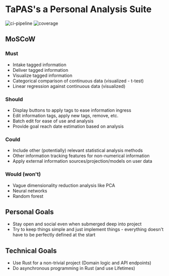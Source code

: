 # TaPAS's a Personal Analysis Suite
![ci-pipeline](https://git.sogyo.nl/dkuik/tapas/badges/main/pipeline.svg?key_text=CI-pipeline&key_width=100)
![coverage](https://git.sogyo.nl/dkuik/tapas/badges/main/coverage.svg)

## MoSCoW
### Must
 - Intake tagged information
 - Deliver tagged information
 - Visualize tagged information
 - Categorical comparison of continuous data (visualized - t-test)
 - Linear regression against continuous data (visualized)
### Should
 - Display buttons to apply tags to ease information ingress
 - Edit information tags, apply new tags, remove, etc.
 - Batch edit for ease of use and analysis
 - Provide goal reach date estimation based on analysis
### Could
 - Include other (potentially) relevant statistical analysis methods
 - Other information tracking features for non-numerical information
 - Apply external information sources/projection/models on user data
### Would (won't)
 - Vague dimensionality reduction analysis like PCA
 - Neural networks
 - Random forest
 

## Personal Goals

 - Stay open and social even when submerged deep into project
 - Try to keep things simple and just implement things - everything doesn't have to be perfectly defined at the start

## Technical Goals

 - Use Rust for a non-trivial project (Domain logic and API endpoints)
 - Do asynchronous programming in Rust (and use Lifetimes)
